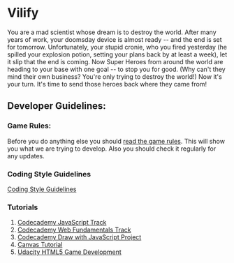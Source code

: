 Vilify
======

You are a mad scientist whose dream is to destroy the world. After many years of work, your doomsday device is almost ready -- and the end is set for tomorrow. Unfortunately, your stupid cronie, who you fired yesterday (he spilled your explosion potion, setting your plans back by at least a week), let it slip that the end is coming. Now Super Heroes from around the world are heading to your base with one goal -- to stop you for good. (Why can't they mind their own business? You're only trying to destroy the world!) Now it's your turn. It's time to send those heroes back where they came from!

## Developer Guidelines:

### Game Rules:
Before you do anything else you should [read the game rules](https://github.com/Logi0/vilify/wiki/Game-Rules). This will show you what we are trying to develop. Also you should check it regularly for any updates.

### Coding Style Guidelines
[Coding Style Guidelines](https://github.com/Logi0/vilify/wiki/Coding-Style-Guidelines)

### Tutorials
1. [Codecademy JavaScript Track](http://www.codecademy.com/tracks/javascript)
2. [Codecademy Web Fundamentals Track](http://www.codecademy.com/tracks/web)
3. [Codecademy Draw with JavaScript Project](http://www.codecademy.com/courses/web-beginner-en-SWM11/0?curriculum_id=50b91eda28c2fb212300039e#!/exercises/0)
4. [Canvas Tutorial](https://developer.mozilla.org/en-US/docs/HTML/Canvas/Tutorial?redirectlocale=en-US&redirectslug=Canvas_tutorial)
5. [Udacity HTML5 Game Development](https://www.udacity.com/course/cs255)
